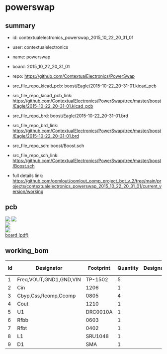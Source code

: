 # powerswap
 
## summary 
* id: contextualelectronics_powerswap_2015_10_22_20_31_01
* user: contextualelectronics
* name: powerswap
* board: 2015_10_22_20_31_01
* repo: https://github.com/ContextualElectronics/PowerSwap
* src_file_repo_kicad_pcb: boost/Eagle/2015-10-22_20-31-01.kicad_pcb
* src_file_repo_kicad_pcb_link: https://github.com/ContextualElectronics/PowerSwap/tree/master/boost/Eagle/2015-10-22_20-31-01.kicad_pcb

* src_file_repo_brd: boost/Eagle/2015-10-22_20-31-01.brd
* src_file_repo_brd_link: https://github.com/ContextualElectronics/PowerSwap/tree/master/boost/Eagle/2015-10-22_20-31-01.brd
* src_file_repo_sch: boost/Boost.sch
* src_file_repo_sch_link: https://github.com/ContextualElectronics/PowerSwap/tree/master/boost/Boost.sch
* full details link: https://github.com/oomlout/oomlout_oomp_project_bot_v_2/tree/main/projects/contextualelectronics_powerswap_2015_10_22_20_31_01/current_version/working  


## pcb  
![](working_3d_600.png) 
![](working_3d_front_600.png)  
![](working_3d_back_600.png)  
![](working_600.png)  
[board (pdf)](working.pdf)  

## working_bom
| Id | Designator | Footprint | Quantity | Designation | Supplier and ref |  | None | 
| --- | --- | --- | --- | --- | --- | --- | --- | 
| 1 | Freq,VOUT,GND1,GND,VIN | TP-1502 | 5 |  |  |  | [''] | 
| 2 | Cin | 1206 | 1 |  |  |  | [''] | 
| 3 | Cbyp,Css,Rcomp,Ccomp | 0805 | 4 |  |  |  | [''] | 
| 4 | Cout | 1210 | 1 |  |  |  | [''] | 
| 5 | U1 | DRC0010A | 1 |  |  |  | [''] | 
| 6 | Rfbb | 0603 | 1 |  |  |  | [''] | 
| 7 | Rfbt | 0402 | 1 |  |  |  | [''] | 
| 8 | L1 | SRU1048 | 1 |  |  |  | [''] | 
| 9 | D1 | SMA | 1 |  |  |  | [''] | 




